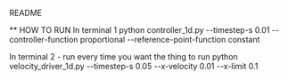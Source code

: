 README

** HOW TO RUN
In terminal 1
python controller_1d.py --timestep-s 0.01 --controller-function proportional --reference-point-function constant

In terminal 2 - run every time you want the thing to run
python velocity_driver_1d.py --timestep-s 0.05 --x-velocity 0.01 --x-limit 0.1